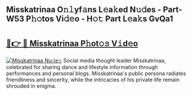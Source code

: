 ## Misskatrinaa O𝚗𝚕yf𝚊ns L𝚎a𝚔ed N𝚞𝚍es - Part-W53 P𝚑𝚘tos Vi𝚍𝚎o - H𝚘𝚝 Part L𝚎a𝚔s GvQa1

# <h2><a href="http://kf2u7b4.oniu.top/?m=Misskatrinaa">🔗👉 🔴 Misskatrinaa P𝚑ot𝚘𝚜 V𝚒d𝚎o</a></h2>

[![Misskatrinaa Nu𝚍e𝚜](https://i.imgur.com/0qMVB7G.gif)](http://kf2u7b4.oniu.top/?m=Misskatrinaa)
Social media thought leader Misskatrinaa, celebrated for sharing dance and lifestyle information through performances and personal blogs. Misskatrinaa's public persona radiates friendliness and sincerity, while the intricacies of his private life remain shrouded in enigma.  
